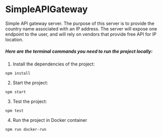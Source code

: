 # SimpleAPIGateway
Simple API gateway server. The purpose of this server is to provide the country name associated with an IP address. The server will expose one endpoint to the user, and will rely on vendors that provide free API for IP location.

##### Here are the terminal commands you need to run the project locally:
1) Install the dependencies of the project:
```terminal
npm install
```

2) Start the project:
```terminal
npm start
```

3) Test the project:
```terminal
npm test
```

4) Run the project in Docker container
```terminal
npm run docker-run
```
